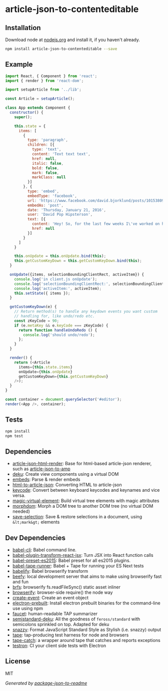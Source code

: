 # article-json-to-contenteditable

## Installation

Download node at [nodejs.org](http://nodejs.org) and install it, if you haven't already.

```sh
npm install article-json-to-contenteditable --save
```
## Example
```js
import React, { Component } from 'react';
import { render } from 'react-dom';

import setupArticle from '../lib';

const Article = setupArticle();

class App extends Component {
  constructor() {
    super();

    this.state = {
      items: [
        {
          type: 'paragraph',
          children: [{
            type: 'text',
            content: 'Text text text',
            href: null,
            italic: false,
            bold: false,
            mark: false,
            markClass: null
          }]
        }, {
          type: 'embed',
          embedType: 'facebook',
          url: 'https://www.facebook.com/david.bjorklund/posts/10153809692501070',
          embedAs: 'post',
          date: 'Thursday, January 21, 2016',
          user: 'David Pop Hipsterson',
          text: [{
            content: 'Hey! So, for the last few weeks I\'ve worked on http://mic.com/ - the new home for mic.com (on desktop) - please take a look :)',
            href: null
          }]
        }
      ]
    }

    this.onUpdate = this.onUpdate.bind(this);
    this.getCustomKeyDown = this.getCustomKeyDown.bind(this);
  }

  onUpdate({items, selectionBoundingClientRect, activeItem}) {
    console.log('in client.js onUpdate');
    console.log('selectionBoundingClientRect:', selectionBoundingClientRect);
    console.log('activeItem:', activeItem);
    this.setState({ items });
  }

  getCustomKeyDown(e) {
    // Return method(s) to handle any keydown events you want custom
    // handling for, like undo/redo etc.
    const zKeyCode = 90;
    if (e.metaKey && e.keyCode === zKeyCode) {
      return function handleUndoRedo () {
        console.log('should undo/redo');
      };
    }
  }

  render() {
    return (<Article
      items={this.state.items}
      onUpdate={this.onUpdate}
      getCustomKeyDown={this.getCustomKeyDown}
    />);
  }
}

const container = document.querySelector('#editor');
render(<App />, container);

```

## Tests

```sh
npm install
npm test
```

## Dependencies

- [article-json-html-render](https://github.com/micnews/article-json-html-render): Base for html-based article-json renderer, such as [article-json-to-amp](https://www.npmjs.com/package/article-json-to-amp)
- [deku](https://github.com/dekujs/deku): Create view components using a virtual DOM
- [embeds](https://github.com/micnews/embeds): Parse &amp; render embeds
- [html-to-article-json](https://github.com/micnews/html-to-article-json): Converting HTML to article-json
- [keycode](https://github.com/timoxley/keycode): Convert between keyboard keycodes and keynames and vice versa.
- [magic-virtual-element](https://github.com/dekujs/magic-virtual-element): Build virtual tree elements with magic attributes
- [morphdom](https://github.com/patrick-steele-idem/morphdom): Morph a DOM tree to another DOM tree (no virtual DOM needed)
- [save-selection](https://github.com/micnews/save-selection): Save &amp; restore selections in a document, using `&lt;mark&gt;` elements

## Dev Dependencies

- [babel-cli](https://github.com/babel/babel/tree/master/packages): Babel command line.
- [babel-plugin-transform-react-jsx](https://github.com/babel/babel/tree/master/packages): Turn JSX into React function calls
- [babel-preset-es2015](https://github.com/babel/babel/tree/master/packages): Babel preset for all es2015 plugins.
- [babel-tape-runner](https://github.com/wavded/babel-tape-runner): Babel + Tape for running your ES Next tests
- [babelify](https://github.com/babel/babelify): Babel browserify transform
- [beefy](https://github.com/chrisdickinson/beefy): local development server that aims to make using browserify fast and fun
- [brfs](https://github.com/substack/brfs): browserify fs.readFileSync() static asset inliner
- [browserify](https://github.com/substack/node-browserify): browser-side require() the node way
- [create-event](https://github.com/kenany/create-event): Create an event object
- [electron-prebuilt](https://github.com/electron-userland/electron-prebuilt): Install electron prebuilt binaries for the command-line use using npm
- [faucet](https://github.com/substack/faucet): human-readable TAP summarizer
- [semistandard-deku](https://github.com/micnews/semistandard-deku): All the goodness of `feross/standard` with semicolons sprinkled on top. Adapted for deku
- [snazzy](https://github.com/feross/snazzy): Format JavaScript Standard Style as Stylish (i.e. snazzy) output
- [tape](https://github.com/substack/tape): tap-producing test harness for node and browsers
- [tape-catch](https://github.com/michaelrhodes/tape-catch): a wrapper around tape that catches and reports exceptions
- [testron](https://github.com/shama/testron): CI your client side tests with Electron


## License

MIT

_Generated by [package-json-to-readme](https://github.com/zeke/package-json-to-readme)_
